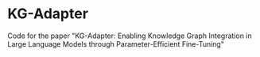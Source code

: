 # KG-Adapter
Code for the paper "KG-Adapter: Enabling Knowledge Graph Integration in Large Language Models through Parameter-Efficient Fine-Tuning"
